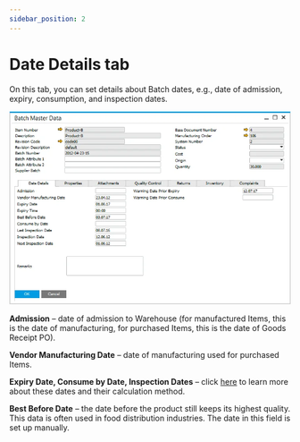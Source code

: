 ```yaml
---
sidebar_position: 2
---
```


# Date Details tab

On this tab, you can set details about Batch dates, e.g., date of admission, expiry, consumption, and inspection dates.

![Batch Master Data](./media/details-tab/batch-master-data.webp)

**Admission** – date of admission to Warehouse (for manufactured Items, this is the date of manufacturing, for purchased Items, this is the date of Goods Receipt PO).

**Vendor Manufacturing Date** – date of manufacturing used for purchased Items.

**Expiry Date, Consume by Date, Inspection Dates** – click [here](./../extended-batch-expiry-evaluation.md) to learn more about these dates and their calculation method.

**Best Before Date** – the date before the product still keeps its highest quality. This data is often used in food distribution industries. The date in this field is set up manually.
